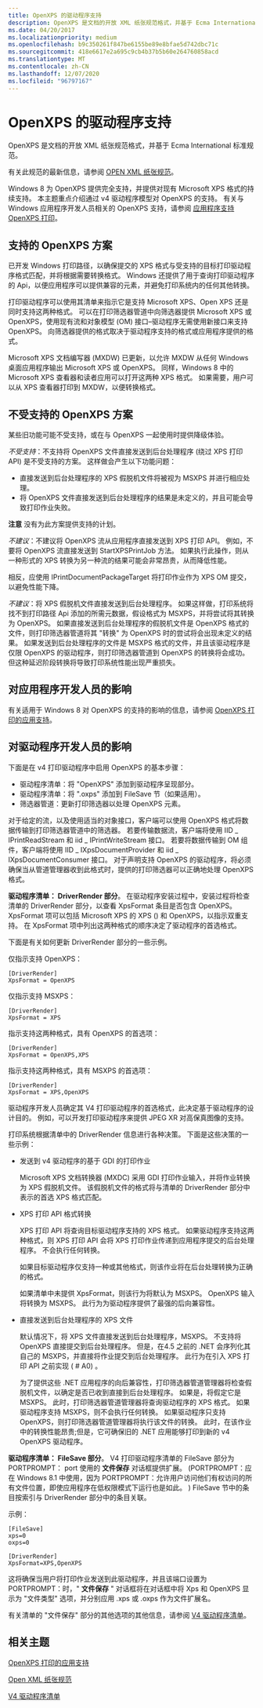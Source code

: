 ```yaml
---
title: OpenXPS 的驱动程序支持
description: OpenXPS 是文档的开放 XML 纸张规范格式，并基于 Ecma International 标准规范。
ms.date: 04/20/2017
ms.localizationpriority: medium
ms.openlocfilehash: b9c350261f847be6155be89e8bfae5d742dbc71c
ms.sourcegitcommit: 418e6617e2a695c9cb4b37b5b60e264760858acd
ms.translationtype: MT
ms.contentlocale: zh-CN
ms.lasthandoff: 12/07/2020
ms.locfileid: "96797167"
---
```

# <a name="driver-support-for-openxps"></a>OpenXPS 的驱动程序支持


OpenXPS 是文档的开放 XML 纸张规范格式，并基于 Ecma International 标准规范。

有关此规范的最新信息，请参阅 [OPEN XML 纸张规范](https://www.ecma-international.org/publications/standards/Ecma-388.htm)。

Windows 8 为 OpenXPS 提供完全支持，并提供对现有 Microsoft XPS 格式的持续支持。 本主题重点介绍通过 v4 驱动程序模型对 OpenXPS 的支持。 有关与 Windows 应用程序开发人员相关的 OpenXPS 支持，请参阅 [应用程序支持 OpenXPS 打印](/windows/desktop/printdocs/app-support-for-openxps-printing)。

## <a name="supported-openxps-scenarios"></a>支持的 OpenXPS 方案


已开发 Windows 打印路径，以确保提交的 XPS 格式与受支持的目标打印驱动程序格式匹配，并将根据需要转换格式。 Windows 还提供了用于查询打印驱动程序的 Api，以便应用程序可以提供兼容的元素，并避免打印系统内的任何其他转换。

打印驱动程序可以使用其清单来指示它是支持 Microsoft XPS、Open XPS 还是同时支持这两种格式。 可以在打印筛选器管道中向筛选器提供 Microsoft XPS 或 OpenXPS，使用现有流和对象模型 (OM) 接口–驱动程序无需使用新接口来支持 OpenXPS。 向筛选器提供的格式取决于驱动程序支持的格式或应用程序提供的格式。

Microsoft XPS 文档编写器 (MXDW) 已更新，以允许 MXDW 从任何 Windows 桌面应用程序输出 Microsoft XPS 或 OpenXPS。 同样，Windows 8 中的 Microsoft XPS 查看器和读者应用可以打开这两种 XPS 格式。 如果需要，用户可以从 XPS 查看器打印到 MXDW，以便转换格式。

## <a name="unsupported-openxps-scenarios"></a>不受支持的 OpenXPS 方案


某些旧功能可能不受支持，或在与 OpenXPS 一起使用时提供降级体验。

*不受支持*：不支持将 OpenXPS 文件直接发送到后台处理程序 (绕过 XPS 打印 API) 是不受支持的方案。 这样做会产生以下功能问题：

-   直接发送到后台处理程序的 XPS 假脱机文件将被视为 MSXPS 并进行相应处理。
-   将 OpenXPS 文件直接发送到后台处理程序的结果是未定义的，并且可能会导致打印作业失败。

**注意**  没有为此方案提供支持的计划。

 

*不建议*：不建议将 OpenXPS 流从应用程序直接发送到 XPS 打印 API。 例如，不要将 OpenXPS 流直接发送到 StartXPSPrintJob 方法。 如果执行此操作，则从一种形式的 XPS 转换为另一种流的结果可能会非常昂贵，从而降低性能。

相反，应使用 IPrintDocumentPackageTarget 将打印作业作为 XPS OM 提交，以避免性能下降。

*不建议*：将 XPS 假脱机文件直接发送到后台处理程序。 如果这样做，打印系统将找不到打印路径 Api 添加的所需元数据，假设格式为 MSXPS，并将尝试将其转换为 OpenXPS。 如果直接发送到后台处理程序的假脱机文件是 OpenXPS 格式的文件，则打印筛选器管道将其 "转换" 为 OpenXPS 时的尝试将会出现未定义的结果。 如果发送到后台处理程序的文件是 MSXPS 格式的文件，并且该驱动程序是仅限 OpenXPS 的驱动程序，则打印筛选器管道到 OpenXPS 的转换将会成功。 但这种延迟阶段转换将导致打印系统性能出现严重损失。

## <a name="impact-on-app-developers"></a>对应用程序开发人员的影响


有关适用于 Windows 8 对 OpenXPS 的支持的影响的信息，请参阅 [OpenXPS 打印的应用支持](/windows/desktop/printdocs/app-support-for-openxps-printing)。

## <a name="impact-on-driver-developers"></a>对驱动程序开发人员的影响


下面是在 v4 打印驱动程序中启用 OpenXPS 的基本步骤：

-   驱动程序清单：将 "OpenXPS" 添加到驱动程序呈现部分。
-   驱动程序清单：将 ".oxps" 添加到 FileSave 节（如果适用）。
-   筛选器管道：更新打印筛选器以处理 OpenXPS 元素。

对于给定的流，以及使用适当的对象接口，客户端可以使用 OpenXPS 格式将数据传输到打印筛选器管道中的筛选器。 若要传输数据流，客户端将使用 IID \_ IPrintReadStream 和 iid \_ IPrintWriteStream 接口。 若要将数据传输到 OM 组件，客户端将使用 IID \_ IXpsDocumentProvider 和 iid \_ IXpsDocumentConsumer 接口。 对于声明支持 OpenXPS 的驱动程序，将必须确保当从管道管理器收到此格式时，提供的打印筛选器可以正确地处理 OpenXPS 格式。

**驱动程序清单： DriverRender 部分**。 在驱动程序安装过程中，安装过程将检查清单的 DriverRender 部分，以查看 XpsFormat 条目是否包含 OpenXPS。 XpsFormat 项可以包括 Microsoft XPS 的 XPS () 和 OpenXPS，以指示双重支持。 在 XpsFormat 项中列出这两种格式的顺序决定了驱动程序的首选格式。

下面是有关如何更新 DriverRender 部分的一些示例。

仅指示支持 OpenXPS：

```Manifest
[DriverRender]
XpsFormat = OpenXPS
```

仅指示支持 MSXPS：

```Manifest
[DriverRender]
XpsFormat = XPS
```

指示支持这两种格式，具有 OpenXPS 的首选项：

```Manifest
[DriverRender]
XpsFormat = OpenXPS,XPS
```

指示支持这两种格式，具有 MSXPS 的首选项：

```Manifest
[DriverRender]
XpsFormat = XPS,OpenXPS
```

驱动程序开发人员确定其 V4 打印驱动程序的首选格式，此决定基于驱动程序的设计目的。 例如，可以开发打印驱动程序来提供 JPEG XR 对高保真图像的支持。

打印系统根据清单中的 DriverRender 信息进行各种决策。 下面是这些决策的一些示例：

-   发送到 v4 驱动程序的基于 GDI 的打印作业

    Microsoft XPS 文档转换器 (MXDC) 采用 GDI 打印作业输入，并将作业转换为 XPS 假脱机文件。 该假脱机文件的格式将与清单的 DriverRender 部分中表示的首选 XPS 格式匹配。

-   XPS 打印 API 格式转换

    XPS 打印 API 将查询目标驱动程序支持的 XPS 格式。 如果驱动程序支持这两种格式，则 XPS 打印 API 会将 XPS 打印作业传递到应用程序提交的后台处理程序。 不会执行任何转换。

    如果目标驱动程序仅支持一种或其他格式，则该作业将在后台处理转换为正确的格式。

    如果清单中未提供 XpsFormat，则该行为将默认为 MSXPS。 OpenXPS 输入将转换为 MSXPS。 此行为为驱动程序提供了最强的后向兼容性。

-   直接发送到后台处理程序的 XPS 文件

    默认情况下，将 XPS 文件直接发送到后台处理程序，MSXPS。 不支持将 OpenXPS 直接提交到后台处理程序。 但是，在4.5 之前的 .NET 会序列化其自己的 MSXPS，并直接将作业提交到后台处理程序。 此行为在引入 XPS 打印 API 之前实现 ( # A0) 。

    为了提供这些 .NET 应用程序的向后兼容性，打印筛选器管道管理器将检查假脱机文件，以确定是否已收到直接到后台处理程序。 如果是，将假定它是 MSXPS。 此时，打印筛选器管道管理器将查询驱动程序的 XPS 格式。 如果驱动程序支持 MSXPS，则不会执行任何转换。 如果驱动程序只支持 OpenXPS，则打印筛选器管道管理器将执行该文件的转换。 此时，在该作业中的转换性能昂贵;但是，它可确保旧的 .NET 应用能够打印到新的 v4 OpenXPS 驱动程序。

**驱动程序清单： FileSave 部分**。 V4 打印驱动程序清单的 FileSave 部分为 PORTPROMPT： port 使用的 **文件保存** 对话框提供扩展。  (PORTPROMPT：应在 Windows 8.1 中使用，因为 PORTPROMPT：允许用户访问他们有权访问的所有文件位置，即使应用程序在低权限模式下运行也是如此。 ) FileSave 节中的条目按索引与 DriverRender 部分中的条目关联。

示例：

```Manifest
[FileSave]
xps=0
oxps=0

[DriverRender]
XpsFormat=XPS,OpenXPS
```

这将确保当用户将打印作业发送到此驱动程序，并且该端口设置为 PORTPROMPT：时，" **文件保存** " 对话框将在对话框中将 Xps 和 OpenXPS 显示为 "文件类型" 选项，并分别应用 .xps 或 .oxps 作为文件扩展名。

有关清单的 "文件保存" 部分的其他选项的其他信息，请参阅 [V4 驱动程序清单](v4-driver-manifest.md)。

## <a name="related-topics"></a>相关主题

[OpenXPS 打印的应用支持](/windows/desktop/printdocs/app-support-for-openxps-printing)  

[Open XML 纸张规范](https://www.ecma-international.org/publications/standards/Ecma-388.htm) 

[V4 驱动程序清单](v4-driver-manifest.md)
